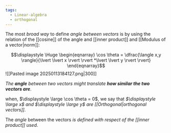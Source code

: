 ```yaml
---
tags:
  - Linear-algebra
  - orthogonal
---
```

The most *broad way* to define *angle between vectors* is by using the relation of the [[cosine]] of the angle and [[inner product]] and [[Modulus of a vector|norm]]:

$$\displaystyle \Huge \begin{eqnarray} 
\cos \theta = \dfrac{\langle x,y \rangle}{\lvert \lvert x \rvert \rvert *\lvert \lvert y \rvert \rvert}
\end{eqnarray}$$
![[Pasted image 20250113184127.png|300]]

*The **angle** between two vectors might translate **how similar the two vectors are***.

when, $\displaystyle \large \cos \theta = 0$, we say that *$\displaystyle \large x$ and $\displaystyle \large y$ are [[Orthogonal|orthogonal vectors]]*.

The *angle* between the vectors *is defined with respect of the [[inner product]] used*.

